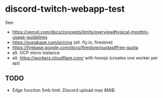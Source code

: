 # discord-twitch-webapp-test


See:

- https://vercel.com/docs/concepts/limits/overview#typical-monthly-usage-guidelines
- https://supabase.com/pricing (alt. fly.io, firestore)
- https://firebase.google.com/docs/firestore/quotas#free-quota
- alt. GCP micro instance
- alt. https://workers.cloudflare.com/ with honojs (creates one worker per api)

## TODO

- Edge function 5mb limit. Discord upload max 8MiB.



